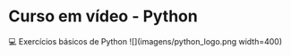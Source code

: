 # Curso em vídeo - Python

:computer: Exercícios básicos de Python
 ![](imagens/python_logo.png width=400)

